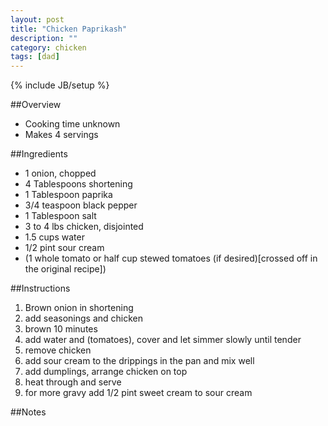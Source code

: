 ```yaml
---
layout: post
title: "Chicken Paprikash"
description: ""
category: chicken
tags: [dad]
---
```

{% include JB/setup %}

##Overview

* Cooking time unknown
* Makes 4 servings

##Ingredients

* 1 onion, chopped
* 4 Tablespoons shortening
* 1 Tablespoon paprika
* 3/4 teaspoon black pepper
* 1 Tablespoon salt
* 3 to 4 lbs chicken, disjointed
* 1.5 cups water
* 1/2 pint sour cream
* (1 whole tomato or half cup stewed tomatoes (if desired)[crossed off in the original recipe])

##Instructions

1. Brown onion in shortening
2.  add seasonings and chicken
3.  brown 10 minutes
4.  add water and (tomatoes), cover and let simmer slowly until tender
5.  remove chicken
6.  add sour cream to the drippings in the pan and mix well
7.  add dumplings, arrange chicken on top
8.  heat through and serve
9.  for more gravy add 1/2 pint sweet cream to sour cream

##Notes
